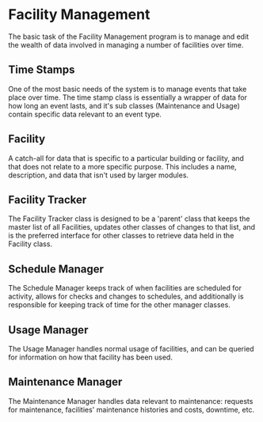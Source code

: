 # Facility Management
The basic task of the Facility Management program is to manage and edit the wealth of data involved in managing a number of facilities over time.
## Time Stamps
One of the most basic needs of the system is to manage events that take place over time. The time stamp class is essentially a wrapper of data for how long an event lasts, and it's sub classes (Maintenance and Usage) contain specific data relevant to an event type.
## Facility
A catch-all for data that is specific to a particular building or facility, and that does not relate to a more specific purpose. This includes a name, description, and data that isn't used by larger modules.
## Facility Tracker
The Facility Tracker class is designed to be a 'parent' class that keeps the master list of all Facilities, updates other classes of changes to that list, and is the preferred interface for other classes to retrieve data held in the Facility class. 
## Schedule Manager
The Schedule Manager keeps track of when facilities are scheduled for activity, allows for checks and changes to schedules, and additionally is responsible for keeping track of time for the other manager classes.

## Usage Manager
The Usage Manager handles normal usage of facilities, and can be queried for information on how that facility has been used.

## Maintenance Manager
The Maintenance Manager handles data relevant to maintenance: requests for maintenance, facilities' maintenance histories and costs, downtime, etc.